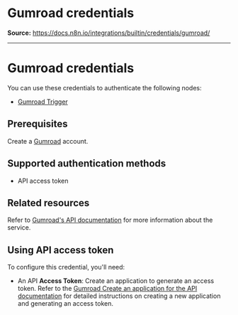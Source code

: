 # Gumroad credentials

**Source:** https://docs.n8n.io/integrations/builtin/credentials/gumroad/

---

# Gumroad credentials

You can use these credentials to authenticate the following nodes:

- [Gumroad Trigger](../../trigger-nodes/n8n-nodes-base.gumroadtrigger/)

## Prerequisites

Create a [Gumroad](https://gumroad.com/) account.

## Supported authentication methods

- API access token

## Related resources

Refer to [Gumroad's API documentation](https://app.gumroad.com/api) for more information about the service.

## Using API access token

To configure this credential, you'll need:

- An API **Access Token**: Create an application to generate an access token. Refer to the [Gumroad Create an application for the API documentation](https://help.gumroad.com/article/280-create-application-api) for detailed instructions on creating a new application and generating an access token.
